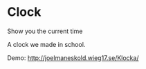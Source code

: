 # Clock
Show you the current time

A clock we made in school.

Demo: http://joelmaneskold.wieg17.se/Klocka/
